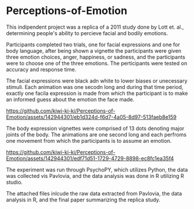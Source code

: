 # Perceptions-of-Emotion

This indipendent project was a replica of a 2011 study done by Lott et. al., determining people's ability to percieve facial and bodily emotions. 

Participants completed two trials, one for facial expressions and one for body language, after being shown a vignette the participants were given three emotion choices, anger, happiness, or sadness, and the participants were to choose one of the three emotions. The perticipants were tested on accuracy and response time. 

The facial expressions were black adn white to lower biases or unecessary stimuli. Each animation was one secodn long and during that time period, exactly one facila expression is made from which the participant is to make an informed guess about the emotion the face made. 

https://github.com/kiwi-ki-ki/Perceptions-of-Emotion/assets/142944301/eb1d324d-f6d7-4a05-8d97-513faeb8e159

The body expression vignettes were comprised of 13 dots denoting major joints of the body. The animations are one second long and each perfroms one movement from which the participants is to assume an emotion. 

https://github.com/kiwi-ki-ki/Perceptions-of-Emotion/assets/142944301/edf71d51-1729-4729-8898-ec8fc1ea35f4

The experiment was run through PsychoPY, which utilizes Python, the data was collected vis Pavlovia, and the data analysis was done in R utilizing R studio. 

The attached files inlcude the raw data extracted from Pavlovia, the data analysis in R, and the final paper summarizing the replica study. 
